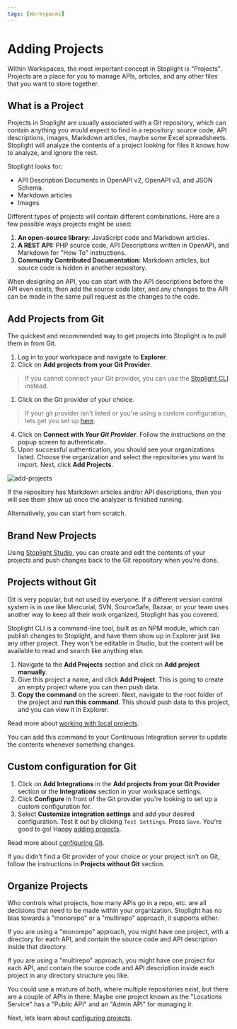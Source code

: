 ```yaml
---
tags: [Workspaces]
---
```


# Adding Projects

Within Workspaces, the most important concept in Stoplight is "Projects". Projects are a place for you to manage APIs, articles, and any other files that you want to store together.

## What is a Project

Projects in Stoplight are usually associated with a Git repository, which can contain anything you would expect to find in a repository: source code, API descriptions, images, Markdown articles, maybe some Excel spreadsheets. Stoplight will analyze the contents of a project looking for files it knows how to analyze, and ignore the rest.

Stoplight looks for: 

- API Description Documents in OpenAPI v2, OpenAPI v3, and JSON Schema.
- Markdown articles
- Images

Different types of projects will contain different combinations. Here are a few possible ways projects might be used:

1. **An open-source library:** JavaScript code and Markdown articles.
2. **A REST API:** PHP source code, API Descriptions written in OpenAPI, and Markdown for "How To" instructions.
3. **Community Contributed Documentation:** Markdown articles, but source code is hidden in another repository.

When designing an API, you can start with the API descriptions before the API even exists, then add the source code later, and any changes to the API can be made in the same pull request as the changes to the code. 

## Add Projects from Git

The quickest and recommended way to get projects into Stoplight is to pull them in from Git. 

1. Log in to your workspace and navigate to **Explorer**.
2. Click on **Add projects from your Git Provider**.
>If you cannot connect your Git provider, you can use the [Stoplight CLI](#projects-without-git) instead.
1.  Click on the Git provider of your choice. 
> If your git provider isn't listed or you're using a custom configuration, lets get you set up [here](#custom-configuration-for-git). 
4. Click on **Connect with *Your Git Provider***. Follow the instructions on the popup screen to authenticate.
5. Upon successful authentication, you should see your organizations listed. Choose the organization and select the repositories you want to import. Next, click **Add Projects**.

![add-projects](../assets/images/git-connect-compressed.gif)

If the repository has Markdown articles and/or API descriptions, then you will see them show up once the analyzer is finished running. 

Alternatively, you can start from scratch.

## Brand New Projects

Using [Stoplight Studio](../3.-design/a.overview.md), you can create and edit the contents of your projects and push changes back to the Git repository when you're done. 

## Projects without Git

Git is very popular, but not used by everyone. If a different version control system is in use like Mercurial, SVN, SourceSafe, Bazaar, or your team uses another way to keep all their work organized, Stoplight has you covered.

Stoplight CLI is a command-line tool, built as an NPM module, which can publish changes to Stoplight, and have them show up in Explorer just like any other project. They won't be editable in Studio, but the content will be available to read and search like anything else. 

1. Navigate to the **Add Projects** section and click on **Add project manually**.
2. Give this project a name, and click **Add Project**. This is going to create an empty project where you can then push data. 
3. **Copy the command** on the screen. Next, navigate to the root folder of the project and **run this command**. This should push data to this project, and you can view it in Explorer. 

Read more about [working with local projects](f.working-with-local-projects.md).

You can add this command to your Continuous Integration server to update the contents whenever something changes.

## Custom configuration for Git

1. Click on **Add Integrations** in the **Add projects from your Git Provider** section or the **Integrations** section in your workspace settings. 
2. Click **Configure** in front of the Git provider you're looking to set up a custom configuration for. 
3. Select **Customize integration settings** and add your desired configuration. Test it out by clicking `Test Settings`. Press `Save`. You're good to go! Happy [adding projects](#add-projects-from-Git-Provider).

Read more about [configuring Git](configure-git/a.configuring-git.md).

If you didn't find a Git provider of your choice or your project isn't on Git, follow the instructions in **Projects without Git** section. 

## Organize Projects

Who controls what projects, how many APIs go in a repo, etc. are all decisions that need to be made within your organization. Stoplight has no bias towards a "monorepo" or a "multirepo" approach, it supports either. 

If you are using a "monorepo" approach, you might have one project, with a directory for each API, and contain the source code and API description inside that directory.

If you are using a "multirepo" approach, you might have one project for each API, and contain the source code and API description inside each project in any directory structure you like.

You could use a mixture of both, where multiple repositories exist, but there are a couple of APIs in there. Maybe one project known as the "Locations Service" has a "Public API" and an "Admin API" for managing it.

Next, lets learn about [configuring projects](c.config.md). 
